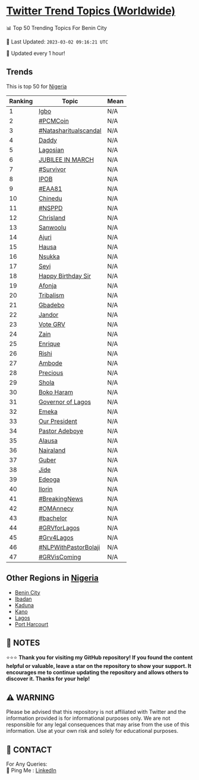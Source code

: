 [Twitter Trend Topics (Worldwide)](https://github.com/ErcinDedeoglu/Twitter-Trend-Topics)
==========


📊 Top 50 Trending Topics For Benin City

📆 Last Updated: `2023-03-02 09:16:21 UTC`

🔧 Updated every 1 hour!


## Trends

This is top 50 for [Nigeria](</Nigeria>)

| Ranking | Topic | Mean |
| ------- | ------------ | ------------ |
| 1 | [Igbo](http://twitter.com/search?q=Igbo) | N/A |
| 2 | [#PCMCoin](http://twitter.com/search?q=%23PCMCoin) | N/A |
| 3 | [#Natasharitualscandal](http://twitter.com/search?q=%23Natasharitualscandal) | N/A |
| 4 | [Daddy](http://twitter.com/search?q=Daddy) | N/A |
| 5 | [Lagosian](http://twitter.com/search?q=Lagosian) | N/A |
| 6 | [JUBILEE IN MARCH](http://twitter.com/search?q=JUBILEE+IN+MARCH) | N/A |
| 7 | [#Survivor](http://twitter.com/search?q=%23Survivor) | N/A |
| 8 | [IPOB](http://twitter.com/search?q=IPOB) | N/A |
| 9 | [#EAA81](http://twitter.com/search?q=%23EAA81) | N/A |
| 10 | [Chinedu](http://twitter.com/search?q=Chinedu) | N/A |
| 11 | [#NSPPD](http://twitter.com/search?q=%23NSPPD) | N/A |
| 12 | [Chrisland](http://twitter.com/search?q=Chrisland) | N/A |
| 13 | [Sanwoolu](http://twitter.com/search?q=Sanwoolu) | N/A |
| 14 | [Ajuri](http://twitter.com/search?q=Ajuri) | N/A |
| 15 | [Hausa](http://twitter.com/search?q=Hausa) | N/A |
| 16 | [Nsukka](http://twitter.com/search?q=Nsukka) | N/A |
| 17 | [Seyi](http://twitter.com/search?q=Seyi) | N/A |
| 18 | [Happy Birthday Sir](http://twitter.com/search?q=Happy+Birthday+Sir) | N/A |
| 19 | [Afonja](http://twitter.com/search?q=Afonja) | N/A |
| 20 | [Tribalism](http://twitter.com/search?q=Tribalism) | N/A |
| 21 | [Gbadebo](http://twitter.com/search?q=Gbadebo) | N/A |
| 22 | [Jandor](http://twitter.com/search?q=Jandor) | N/A |
| 23 | [Vote GRV](http://twitter.com/search?q=Vote+GRV) | N/A |
| 24 | [Zain](http://twitter.com/search?q=Zain) | N/A |
| 25 | [Enrique](http://twitter.com/search?q=Enrique) | N/A |
| 26 | [Rishi](http://twitter.com/search?q=Rishi) | N/A |
| 27 | [Ambode](http://twitter.com/search?q=Ambode) | N/A |
| 28 | [Precious](http://twitter.com/search?q=Precious) | N/A |
| 29 | [Shola](http://twitter.com/search?q=Shola) | N/A |
| 30 | [Boko Haram](http://twitter.com/search?q=Boko+Haram) | N/A |
| 31 | [Governor of Lagos](http://twitter.com/search?q=Governor+of+Lagos) | N/A |
| 32 | [Emeka](http://twitter.com/search?q=Emeka) | N/A |
| 33 | [Our President](http://twitter.com/search?q=Our+President) | N/A |
| 34 | [Pastor Adeboye](http://twitter.com/search?q=Pastor+Adeboye) | N/A |
| 35 | [Alausa](http://twitter.com/search?q=Alausa) | N/A |
| 36 | [Nairaland](http://twitter.com/search?q=Nairaland) | N/A |
| 37 | [Guber](http://twitter.com/search?q=Guber) | N/A |
| 38 | [Jide](http://twitter.com/search?q=Jide) | N/A |
| 39 | [Edeoga](http://twitter.com/search?q=Edeoga) | N/A |
| 40 | [Ilorin](http://twitter.com/search?q=Ilorin) | N/A |
| 41 | [#BreakingNews](http://twitter.com/search?q=%23BreakingNews) | N/A |
| 42 | [#OMAnnecy](http://twitter.com/search?q=%23OMAnnecy) | N/A |
| 43 | [#bachelor](http://twitter.com/search?q=%23bachelor) | N/A |
| 44 | [#GRVforLagos](http://twitter.com/search?q=%23GRVforLagos) | N/A |
| 45 | [#Grv4Lagos](http://twitter.com/search?q=%23Grv4Lagos) | N/A |
| 46 | [#NLPWithPastorBolaji](http://twitter.com/search?q=%23NLPWithPastorBolaji) | N/A |
| 47 | [#GRVisComing](http://twitter.com/search?q=%23GRVisComing) | N/A |



## Other Regions in [Nigeria](</Nigeria>)

* [Benin City](</Nigeria/Benin City.md>)
* [Ibadan](</Nigeria/Ibadan.md>)
* [Kaduna](</Nigeria/Kaduna.md>)
* [Kano](</Nigeria/Kano.md>)
* [Lagos](</Nigeria/Lagos.md>)
* [Port Harcourt](</Nigeria/Port Harcourt.md>)



## 📝 NOTES

⭐⭐⭐ **Thank you for visiting my GitHub repository! If you found the content helpful or valuable, leave a star on the repository to show your support. It encourages me to continue updating the repository and allows others to discover it. Thanks for your help!**


## ⚠️ WARNING

Please be advised that this repository is not affiliated with Twitter and the information provided is for informational purposes only. We are not responsible for any legal consequences that may arise from the use of this information. Use at your own risk and solely for educational purposes.


## 📨 CONTACT

 For Any Queries:  
            🏓 Ping Me : [LinkedIn](https://www.linkedin.com/in/ercindedeoglu/)
